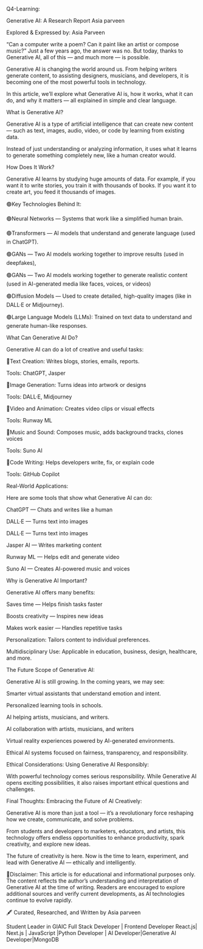Q4-Learning:

Generative AI: A Research Report
Asia parveen

Explored & Expressed by: Asia Parveen

“Can a computer write a poem? Can it paint like an artist or compose music?”
Just a few years ago, the answer was no. But today, thanks to Generative AI, all of this — and much more — is possible.

Generative AI is changing the world around us. From helping writers generate content, to assisting designers, musicians, and developers, it is becoming one of the most powerful tools in technology.

In this article, we’ll explore what Generative AI is, how it works, what it can do, and why it matters — all explained in simple and clear language.

What is Generative AI?

Generative AI is a type of artificial intelligence that can create new content — such as text, images, audio, video, or code by learning from existing data.

Instead of just understanding or analyzing information, it uses what it learns to generate something completely new, like a human creator would.

How Does It Work?

Generative AI learns by studying huge amounts of data. For example, if you want it to write stories, you train it with thousands of books. If you want it to create art, you feed it thousands of images.

🟢Key Technologies Behind It:

🟢Neural Networks — Systems that work like a simplified human brain.

🟢Transformers — AI models that understand and generate language (used in ChatGPT).

🟢GANs — Two AI models working together to improve results (used in deepfakes),

🟢GANs — Two AI models working together to generate realistic content (used in AI-generated media like faces, voices, or videos)

🟢Diffusion Models — Used to create detailed, high-quality images (like in DALL·E or Midjourney).

🟢Large Language Models (LLMs): Trained on text data to understand and generate human-like responses.

What Can Generative AI Do?

Generative AI can do a lot of creative and useful tasks:

🔹Text Creation:
Writes blogs, stories, emails, reports.

Tools: ChatGPT, Jasper

🔹Image Generation:
Turns ideas into artwork or designs

Tools: DALL·E, Midjourney

🔹Video and Animation:
Creates video clips or visual effects

Tools: Runway ML

🔹Music and Sound:
Composes music, adds background tracks, clones voices

Tools: Suno AI

🔹Code Writing:
Helps developers write, fix, or explain code

Tools: GitHub Copilot

Real-World Applications:

Here are some tools that show what Generative AI can do:

ChatGPT — Chats and writes like a human

DALL·E — Turns text into images

DALL·E — Turns text into images

Jasper AI — Writes marketing content

Runway ML — Helps edit and generate video

Suno AI — Creates AI-powered music and voices

Why is Generative AI Important?

Generative AI offers many benefits:

Saves time — Helps finish tasks faster

Boosts creativity — Inspires new ideas

Makes work easier — Handles repetitive tasks

Personalization: Tailors content to individual preferences.

Multidisciplinary Use: Applicable in education, business, design, healthcare, and more.

The Future Scope of Generative AI:

Generative AI is still growing. In the coming years, we may see:

Smarter virtual assistants that understand emotion and intent.

Personalized learning tools in schools.

AI helping artists, musicians, and writers.

AI collaboration with artists, musicians, and writers

Virtual reality experiences powered by AI-generated environments.

Ethical AI systems focused on fairness, transparency, and responsibility.

Ethical Considerations: Using Generative AI Responsibly:

With powerful technology comes serious responsibility. While Generative AI opens exciting possibilities, it also raises important ethical questions and challenges.

Final Thoughts: Embracing the Future of AI Creatively:

Generative AI is more than just a tool — it’s a revolutionary force reshaping how we create, communicate, and solve problems.

From students and developers to marketers, educators, and artists, this technology offers endless opportunities to enhance productivity, spark creativity, and explore new ideas.

The future of creativity is here. Now is the time to learn, experiment, and lead with Generative AI — ethically and intelligently.

📝Disclaimer: This article is for educational and informational purposes only. The content reflects the author’s understanding and interpretation of Generative AI at the time of writing. Readers are encouraged to explore additional sources and verify current developments, as AI technologies continue to evolve rapidly.

🖋️ Curated, Researched, and Written by Asia parveen

Student Leader in GIAIC Full Stack Developer | Frontend Developer React.js| Next.js | JavaScript |Python Developer | AI Developer|Generative AI Developer|MongoDB
